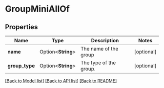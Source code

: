 # GroupMiniAllOf

## Properties

Name | Type | Description | Notes
------------ | ------------- | ------------- | -------------
**name** | Option<**String**> | The name of the group | [optional]
**group_type** | Option<**String**> | The type of the group. | [optional]

[[Back to Model list]](../README.md#documentation-for-models) [[Back to API list]](../README.md#documentation-for-api-endpoints) [[Back to README]](../README.md)


